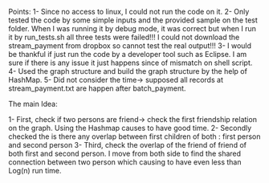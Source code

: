Points:
1-	Since no access to linux, I could not run the code on it. 
2-	Only tested the code by some simple inputs and the provided sample on the test folder. When I was running it by debug mode, it was correct but when I run it by run_tests.sh all three tests were failed!!!  I could not download the stream_payment from dropbox so cannot test the real output!!!
3-	I would be thankful if just run the code by a developer tool such as Eclipse. I am sure if there is any issue it just happens since of mismatch on shell script.  
4-	 Used the graph structure and build the graph structure by the help of HashMap. 
5-	Did not consider the time-> supposed all records at stream_payment.txt are happen after batch_payment. 

The main Idea: 
 
1-	First, check if two persons are friend-> check the first friendship relation on the graph. Using the Hashmap causes to have good time.
2-	Secondly checked the is there any overlap between first children of both : first person and second person
3-	Third, check the overlap of the friend of friend of both first and second person. I move from both side to find the shared connection between two person which causing to have even less than Log(n) run time. 

